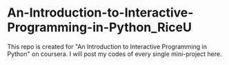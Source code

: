 # An-Introduction-to-Interactive-Programming-in-Python_RiceU

This repo is created for "An Introduction to Interactive Programming in Python" on coursera. I will post my codes of every single mini-project here.
